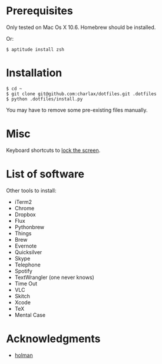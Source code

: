 Prerequisites
=============

Only tested on Mac Os X 10.6. Homebrew should be installed.

Or:

    $ aptitude install zsh

Installation
============

    $ cd ~
    $ git clone git@github.com:charlax/dotfiles.git .dotfiles
    $ python .dotfiles/install.py

You may have to remove some pre-existing files manually.

Misc
====

Keyboard shortcuts to [lock the
screen](http://hints.macworld.com/article.php?story=20090831093941225).

List of software
================

Other tools to install:

* iTerm2
* Chrome
* Dropbox
* Flux
* Pythonbrew
* Things
* Brew
* Evernote
* Quicksilver
* Skype
* Telephone
* Spotify
* TextWrangler (one never knows)
* Time Out
* VLC
* Skitch
* Xcode
* TeX
* Mental Case

Acknowledgments
===============

* [holman](https://github.com/holman/dotfiles)
